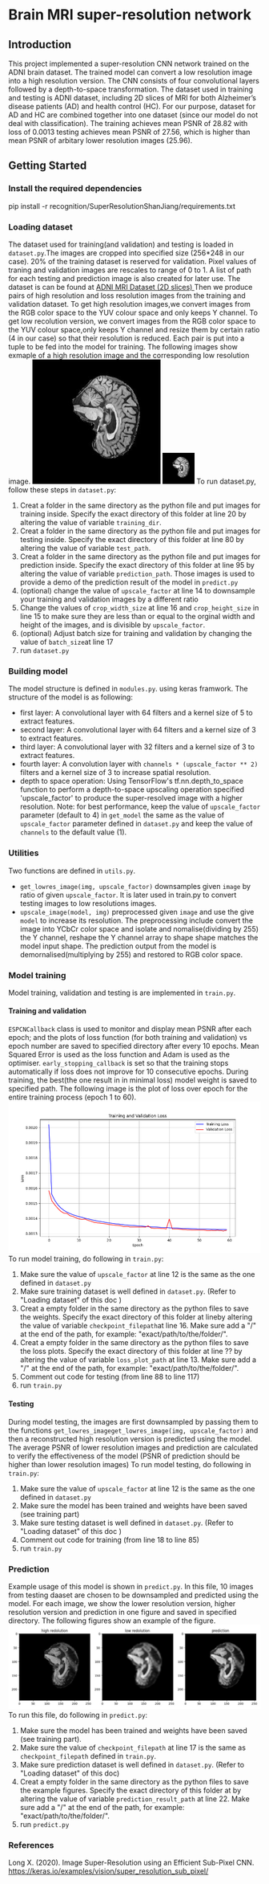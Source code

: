 # Brain MRI super-resolution network 
## Introduction
This project implemented a super-resolution CNN network trained on the ADNI brain dataset. The trained model can convert a low resolution image into a high resolution version. The CNN consists of four convolutional layers followed by a depth-to-space transformation. The dataset used in training and testing is ADNI dataset, including 2D slices of MRI for both Alzheimer’s disease patients (AD) and health control (HC). For our purpose, dataset for AD and HC are combined together into one dataset (since our model do not deal with classification). The training achieves mean PSNR of 28.82 with loss of 0.0013 testing achieves mean PSNR of 27.56, which is higher than mean PSNR of arbitary lower resolution images (25.96).
## Getting Started
### Install the required dependencies
pip install -r  recognition/SuperResolutionShanJiang/requirements.txt   
### Loading dataset
The dataset used for training(and validation) and testing is loaded in `dataset.py`.The images are cropped into specified size (256*248 in our case). 20% of the training dataset is reserved for validation. Pixel values of traning and validation images are rescales to range of 0 to 1. A list of path for each testing and prediction image is also created for later use. The dataset is can be found at [ADNI MRI Dataset (2D slices)
](https://cloudstor.aarnet.edu.au/plus/s/L6bbssKhUoUdTSI)
Then we produce pairs of  high resolution and loss resolution images from the training and validation dataset. To get high resolution images,we convert images from the RGB color space to the YUV colour space and only keeps Y channel. To get low recolution version, we convert images from the RGB color space to the YUV colour space,only keeps Y channel and resize them by certain ratio (4 in our case) so that their resolution is reduced. Each pair is put into a tuple to be fed into the model for training. The following images show exmaple of a high resolution image and the corresponding low resolution image. 
![A high resolution MRI image](./readme_images/high_res_train.png)
![A low resolution MRI image](./readme_images/low_res_train.png)
To run dataset.py, follow these steps in `dataset.py`:
1. Creat a folder in the same directory as the python file and put images for training inside. Specify the exact directory of this folder at line 20 by altering the value of variable `training_dir`.
2. Creat a folder in the same directory as the python file and put images for testing inside. Specify the exact directory of this folder at line 80 by altering the value of variable `test_path`.
3. Creat a folder in the same directory as the python file and put images for prediction inside. Specify the exact directory of this folder at line 95 by altering the value of variable `prediction_path`. Those images is used to provide a demo of the prediction result of the model in `predict.py`
4. (optional) change the value of `upscale_factor` at line 14 to downsample your training and validation images by a different ratio
5. Change the values of `crop_width_size` at line 16 and `crop_height_size` in line 15 to make sure they are less than or equal to the orginal width and height of the images, and is divisible by `upscale_factor`.
6. (optional) Adjust batch size for training and validation by changing the value of `batch_size`at line 17
7. run `dataset.py`
### Building model
The model structure is defined in `modules.py`. using keras framwork. The structure of the model is as following:
- first layer: A convolutional layer with 64 filters and a kernel size of 5 to extract features.
- second layer: A convolutional layer with 64 filters and a kernel size of 3 to extract features.
- third layer: A convolutional layer with 32 filters and a kernel size of 3 to extract features.
- fourth layer: A convolution layer with `channels * (upscale_factor ** 2)` filters and a kernel size of 3 to increase spatial resolution.
- depth to space operation: Using TensorFlow's tf.nn.depth_to_space function to perform a depth-to-space upscaling operation specified 'upscale_factor' to produce the super-resolved image with a higher resolution.
Note: for best performance, keep the value of `upscale_factor` parameter (default to 4) in `get_model` the same as the value of `upscale_factor` parameter defined in `dataset.py` and keep the value of `channels` to the default value (1).
### Utilities
Two functions are defined in `utils.py`. 
- `get_lowres_image(img, upscale_factor)` downsamples given `image` by  ratio of given `upscale_factor`. It is later used in train.py to convert testing images to low resolutions images.
- `upscale_image(model, img)` preprocessed given `image` and use the give `model` to increase its resolution. The preprocessing include convert the image into YCbCr color space and isolate and nomalise(dividing by 255) the Y channel, reshape the Y channel array to shape shape matches the model input shape. The prediction output from the model is demornalised(multiplying by 255) and restored to RGB color space.
### Model training
Model training, validation and testing is are implemented in `train.py`.
#### Training and validation 
`ESPCNCallback` class is used to monitor and display mean PSNR after each epoch; and the plots of loss function (for both training and validation) vs epoch number are saved to specified directory after every 10 epochs. Mean Squared Error is used as the loss function and Adam is used as the optimiser. `early_stopping_callback` is set so that the training stops automatically if loss does not improve for 10 consecutive epochs. During training, the best(the one result in in minimal loss) model weight is saved to specified path. The following image is the plot of loss over epoch for the entire training process (epoch 1 to 60).
![loss for each epoch during training](./readme_images/loss_plot.png)
To run model training, do following in `train.py`:
1. Make sure the value of `upscale_factor` at line 12 is the same as the one defined in `dataset.py`
2. Make sure training dataset is well defined in `dataset.py`. (Refer to "Loading dataset" of this doc )
3. Creat a empty folder in the same directory as the python files to save the weights. Specify the exact directory of this folder at lineby altering the value of variable `checkpoint_filepath`at line 16. Make sure add a "/" at the end of the path, for example: "exact/path/to/the/folder/".
4. Creat a empty folder in the same directory as the python files to save the loss plots. Specify the exact directory of this folder at line ?? by altering the value of variable `loss_plot_path` at line 13. Make sure add a "/" at the end of the path, for example: "exact/path/to/the/folder/".
5. Comment out code for testing (from line 88 to line 117)
6. run `train.py`
#### Testing
During model testing, the images are first downsampled by passing them to the functions `get_lowres_imageget_lowres_image(img, upscale_factor)` and then a reconstructed high resolution version is predicted using the model. The average PSNR of lower resolution images and prediction are calculated to verify the effectiveness of the model (PSNR of prediction should be higher than lower resolution images)
To run model testing, do following in `train.py`:
1. Make sure the value of `upscale_factor` at line 12 is the same as the one defined in `dataset.py`
2. Make sure the model has been trained and weights have been saved (see training part)
3. Make sure testing dataset is well defined in `dataset.py`. (Refer to "Loading dataset" of this doc )
4. Comment out code for training (from line 18 to line 85)
5. run `train.py`
### Prediction
Example usage of this model is shown in `predict.py`. In this file, 10 images from testing daaset are chosen to be downsampled and predicted using the model. For each image, we show the lower resolution version, higher resolution version and prediction in one figure and saved in specified directory. The following figures show an example of the figure. ![prediction figure](./readme_images/prediction.jpeg)
To run this file, do following in `predict.py`:
1. Make sure the model has been trained and weights have been saved (see training part).
2. Make sure the value of `checkpoint_filepath` at line 17 is the same as `checkpoint_filepath` defined in `train.py`.
3. Make sure prediction dataset is well defined in `dataset.py`. (Refer to "Loading dataset" of this doc)
4. Creat a empty folder in the same directory as the python files to save the example figures. Specify the exact directory of this folder at by altering the value of variable `prediction_result_path` at line 22. Make sure add a "/" at the end of the path, for example: "exact/path/to/the/folder/".
5. run `predict.py` 
### References 
Long  X. (2020). Image Super-Resolution using an Efficient Sub-Pixel CNN.  https://keras.io/examples/vision/super_resolution_sub_pixel/



       

     
    
